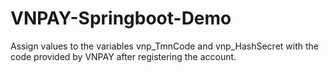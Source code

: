 # VNPAY-Springboot-Demo
Assign values to the variables vnp_TmnCode and vnp_HashSecret with the code provided by VNPAY after registering the account.
